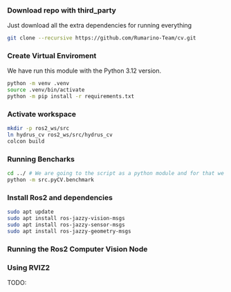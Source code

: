 
### Download repo with third_party
Just download all the extra dependencies for running everything
```bash
git clone --recursive https://github.com/Rumarino-Team/cv.git
```
### Create Virtual Enviroment
 We have run this module with the Python 3.12 version.
```bash
python -m venv .venv
source .venv/bin/activate
python -m pip install -r requirements.txt 
```

### Activate workspace
```bash
mkdir -p ros2_ws/src
ln hydrus_cv ros2_ws/src/hydrus_cv
colcon build
```

### Running Bencharks
```bash
cd ../ # We are going to the script as a python module and for that we need to outside
python -m src.pyCV.benchmark
```

### Install Ros2 and dependencies
```bash
sudo apt update
sudo apt install ros-jazzy-vision-msgs
sudo apt install ros-jazzy-sensor-msgs
sudo apt install ros-jazzy-geometry-msgs
```

### Running  the Ros2 Computer Vision Node
 


### Using RVIZ2

TODO:
